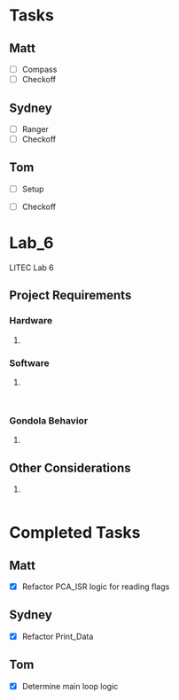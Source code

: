 # Tasks

## Matt
- [ ] Compass
- [ ] Checkoff

## Sydney
- [ ] Ranger
- [ ] Checkoff

## Tom
- [ ] Setup
- [ ] Checkoff


# Lab_6
LITEC Lab 6

## Project Requirements

### Hardware
1. 

### Software
1. 
```C

```

```C

```

### Gondola Behavior
1. 


## Other Considerations
1. 

```C

```

# Completed Tasks

## Matt
- [x] Refactor PCA_ISR logic for reading flags


## Sydney
- [x] Refactor Print_Data


## Tom
- [x] Determine main loop logic
